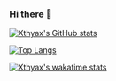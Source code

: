 ### Hi there 👋

<!--
**xthyax/xthyax** is a ✨ _special_ ✨ repository because its `README.md` (this file) appears on your GitHub profile.

Here are some ideas to get you started:

- 🔭 I’m currently working on ...
- 🌱 I’m currently learning ...
- 👯 I’m looking to collaborate on ...
- 🤔 I’m looking for help with ...
- 💬 Ask me about ...
- 📫 How to reach me: ...
- 😄 Pronouns: ...
- ⚡ Fun fact: ...
-->
[![Xthyax's GitHub stats](https://github-readme-stats.vercel.app/api?username=xthyax&show_icons=true&theme=codeSTACKr)](https://github.com/anuraghazra/github-readme-stats)

[![Top Langs](https://github-readme-stats.vercel.app/api/top-langs/?username=xthyax&layout=compact&theme=codeSTACKr)](https://github.com/anuraghazra/github-readme-stats)

[![Xthyax's wakatime stats](https://github-readme-stats.vercel.app/api/wakatime?username=xthyax&theme=codeSTACKr)](https://github.com/anuraghazra/github-readme-stats)


